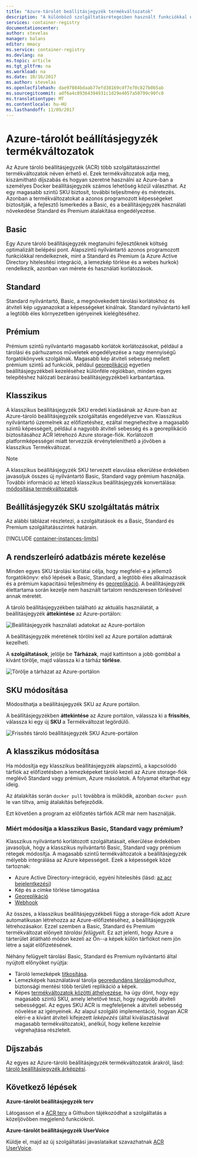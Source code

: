 ```yaml
---
title: "Azure-tárolót beállításjegyzék termékváltozatok"
description: "A különböző szolgáltatásrétegeiben használt funkciókkal elérhető Azure tároló beállításjegyzék összehasonlítása"
services: container-registry
documentationcenter: 
author: stevelas
manager: balans
editor: mmacy
ms.service: container-registry
ms.devlang: na
ms.topic: article
ms.tgt_pltfrm: na
ms.workload: na
ms.date: 10/16/2017
ms.author: stevelas
ms.openlocfilehash: dae97084bdaab77efd38169cdf7e70c827b0b5ab
ms.sourcegitcommit: adf6a4c89364394931c1d29e4057a50799c90fc0
ms.translationtype: MT
ms.contentlocale: hu-HU
ms.lasthandoff: 11/09/2017
---
```

# <a name="azure-container-registry-skus"></a>Azure-tárolót beállításjegyzék termékváltozatok

Az Azure tároló beállításjegyzék (ACR) több szolgáltatásszinttel termékváltozatok néven érhető el. Ezek termékváltozatok adja meg, kiszámítható díjszabás és hogyan szeretné használni az Azure-ban a személyes Docker beállításjegyzék számos lehetőség közül választhat. Az egy magasabb szintű SKU biztosít, további teljesítmény és méretezés. Azonban a termékváltozatokat a azonos programozott képességeket biztosítják, a fejlesztő Ismerkedés a Basic, és a beállításjegyzék használati növekedése Standard és Premium átalakítása engedélyezése.

## <a name="basic"></a>Basic
Egy Azure tároló beállításjegyzék megtanulni fejlesztőknek költség optimalizált belépési pont. Alapszintű nyilvántartó azonos programozott funkciókkal rendelkeznek, mint a Standard és Premium (a Azure Active Directory hitelesítési integráció, a lemezkép törlése és a webes hurkok) rendelkezik, azonban van mérete és használati korlátozások.

## <a name="standard"></a>Standard
Standard nyilvántartó, Basic, a megnövekedett tárolási korlátokhoz és átviteli kép ugyanazokat a képességeket kínálnak. Standard nyilvántartó kell a legtöbb éles környezetben igényeinek kielégítéséhez.

## <a name="premium"></a>Prémium
Prémium szintű nyilvántartó magasabb korlátok korlátozásokat, például a tárolási és párhuzamos műveletek engedélyezése a nagy mennyiségű forgatókönyvek szolgálnak. Magasabb kép átviteli sebesség mellett prémium szintű ad funkciók, például [georeplikáció](container-registry-geo-replication.md) egyetlen beállításjegyzékbeli kezeléséhez különféle régiókban, minden egyes telepítéshez hálózati bezárású beállításjegyzékbeli karbantartása.

## <a name="classic"></a>Klasszikus
A klasszikus beállításjegyzék SKU eredeti kiadásának az Azure-ban az Azure-tároló beállításjegyzék szolgáltatás engedélyezve van. Klasszikus nyilvántartó üzemelnek az előfizetéshez, ezáltal megnehezítve a magasabb szintű képességeit, például a nagyobb átviteli sebesség és a georeplikáció biztosításához ACR létrehozó Azure storage-fiók. Korlátozott platformképességei miatt tervezzük érvényteleníthető a jövőben a klasszikus Termékváltozat.

> [!NOTE]
> A klasszikus beállításjegyzék SKU tervezett elavulása elkerülése érdekében javasoljuk összes új nyilvántartó Basic, Standard vagy prémium használja. További információ az létező klasszikus beállításjegyzék konvertálása: [módosítása termékváltozatok](#changing-skus).
>

## <a name="registry-sku-feature-matrix"></a>Beállításjegyzék SKU szolgáltatás mátrix

Az alábbi táblázat részletezi, a szolgáltatások és a Basic, Standard és Premium szolgáltatásszintek határain.

[!INCLUDE [container-instances-limits](../../includes/container-registry-limits.md)]

## <a name="manage-registry-size"></a>A rendszerleíró adatbázis mérete kezelése
Minden egyes SKU tárolási korlátai célja, hogy megfelel-e a jellemző forgatókönyv: első lépések a Basic, Standard, a legtöbb éles alkalmazások és a prémium kapacitású teljesítmény és [georeplikáció](container-registry-geo-replication.md). A beállításjegyzék élettartama során kezelje nem használt tartalom rendszeresen törlésével annak méretét.

A tároló beállításjegyzékben található az aktuális használatát, a beállításjegyzék **áttekintése** az Azure-portálon:

![Beállításjegyzék használati adatokat az Azure-portálon](media/container-registry-skus/registry-overview-quotas.png)

A beállításjegyzék méretének törölni kell az Azure portálon adattárak kezelheti.

A **szolgáltatások**, jelölje be **Tárházak**, majd kattintson a jobb gombbal a kívánt törölje, majd válassza ki a tárház **törlése**.

![Törölje a tárházat az Azure-portálon](media/container-registry-skus/delete-repository-portal.png)

## <a name="changing-skus"></a>SKU módosítása

Módosíthatja a beállításjegyzék SKU az Azure portálon.

A beállításjegyzékben **áttekintése** az Azure portálon, válassza ki a **frissítés**, válassza ki egy új **SKU** a Termékváltozat legördülő.

![Frissítés tároló beállításjegyzék SKU Azure-portálon](media/container-registry-skus/update-registry-sku.png)

## <a name="changing-from-classic"></a>A klasszikus módosítása
Ha módosítja egy klasszikus beállításjegyzék alapszintű, a kapcsolódó tárfiók az előfizetésben a lemezképeket tároló kezeli az Azure storage-fiók meglévő Standard vagy prémium, Azure másolatok. A folyamat eltarthat egy ideig.

Az átalakítás során `docker pull` továbbra is működik, azonban `docker push` le van tiltva, amíg átalakítás befejeződik.

Ezt követően a program az előfizetés tárfiók ACR már nem használják.

### <a name="why-change-from-classic-to-basic-standard-or-premium"></a>Miért módosítja a klasszikus Basic, Standard vagy prémium?

Klasszikus nyilvántartó korlátozott szolgáltatásait, elkerülése érdekében javasoljuk, hogy a klasszikus nyilvántartó Basic, Standard vagy prémium rétegek módosítja. A magasabb szintű termékváltozatok a beállításjegyzék mélyebb integrálása az Azure képességeit. Ezek a képességek közé tartoznak:

* Azure Active Directory-integráció, egyéni hitelesítés (lásd: [az acr bejelentkezési](/cli/azure/acr?view=azure-cli-latest#az_acr_login))
* Kép és a címke törlése támogatása
* [Georeplikáció](container-registry-geo-replication.md)
* [Webhook](container-registry-webhook.md)

Az összes, a klasszikus beállításjegyzékbeli függ a storage-fiók adott Azure automatikusan létrehozza az Azure-előfizetéséhez, a beállításjegyzék létrehozásakor. Ezzel szemben a Basic, Standard és Premium termékváltozat előnyeit *tárolási felügyelt*. Ez azt jelenti, hogy Azure a tárterület átlátható módon kezeli az Ön--a képek külön tárfiókot nem jön létre a saját előfizetésének.

Néhány felügyelt tárolási Basic, Standard és Premium nyilvántartó által nyújtott előnyöket nyújtja:

* Tároló lemezképek [titkosítása](../storage/common/storage-service-encryption.md).
* Lemezképek használatával tárolja [georedundáns tárolás](../storage/common/storage-redundancy.md#geo-redundant-storage)modulhoz, biztonsági mentési több területi replikáció a képek.
* Képes [termékváltozatok közötti áthelyezése](#changing-skus), ha úgy dönt, hogy egy magasabb szintű SKU, amely lehetővé teszi, hogy nagyobb átviteli sebességgel. Az egyes SKU ACR is megfeleljenek a átviteli sebesség növelése az igényeinek. Az alapul szolgáló implementáció, hogyan ACR eléri-e a kívánt átviteli kifejezett *leképezés* (által kiválasztásával magasabb termékváltozatok), anélkül, hogy kellene kezelnie végrehajtása részleteit.

## <a name="pricing"></a>Díjszabás

Az egyes az Azure-tároló beállításjegyzék termékváltozatok árakról, lásd: [tároló beállításjegyzék árképzési](https://azure.microsoft.com/pricing/details/container-registry/).

## <a name="next-steps"></a>Következő lépések

**Azure-tárolót beállításjegyzék terv**

Látogasson el a [ACR terv](https://aka.ms/acr/roadmap) a Githubon tájékozódhat a szolgáltatás a közeljövőben megjelenő funkciókról.

**Azure-tárolót beállításjegyzék UserVoice**

Küldje el, majd az új szolgáltatási javaslataikat szavazhatnak [ACR UserVoice](https://feedback.azure.com/forums/903958-azure-container-registry).
